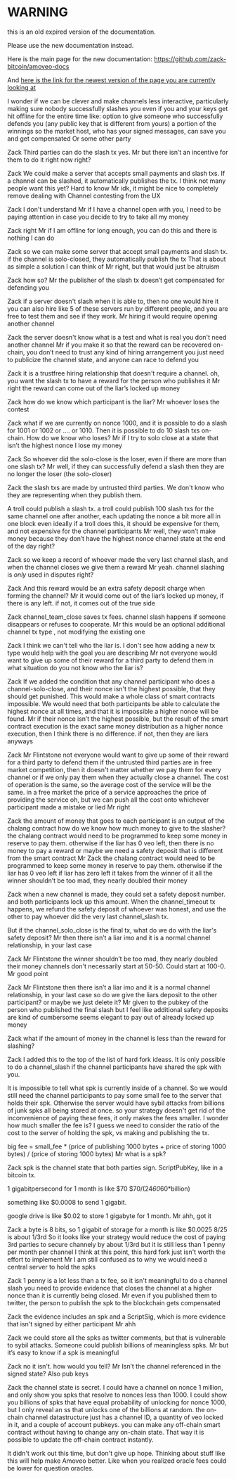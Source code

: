 WARNING
========

this is an old expired version of the documentation.

Please use the new documentation instead. 

Here is the main page for the new documentation: https://github.com/zack-bitcoin/amoveo-docs 

And [here is the link for the newest version of the page you are currently looking at](https://github.com/zack-bitcoin/amoveo-docs/blob/master//design/why_not_channel_slash_reward.md)

I wonder if we can be clever and make channels less interactive, particularly making sure nobody successfully slashes you even if you and your keys get hit offline for the entire time
like: option to give someone who successfully defends you (any public key that is different from yours) a portion of the winnings
so the market host, who has your signed messages, can save you and get compensated
Or some other party

Zack
Third parties can do the slash tx yes.
Mr
but there isn’t an incentive for them to do it right now right?

Zack
We could make a server that accepts small payments and slash txs. If a channel can be slashed, it automatically publishes the tx.
I think not many people want this yet? Hard to know
Mr
idk, it might be nice to completely remove dealing with Channel contesting from the UX

Zack
I don't understand
Mr
if I have a channel open with you, I need to be paying attention in case you decide to try to take all my money

Zack
right
Mr
if I am offline for long enough, you can do this and there is nothing I can do

Zack
so we can make some server that accept small payments and slash tx. if the channel is solo-closed, they automatically publish the tx
That is about as simple a solution I can think of
Mr
right, but that would just be altruism

Zack
how so?
Mr
the publisher of the slash tx doesn’t get compensated for defending you

Zack
if a server doesn't slash when it is able to, then no one would hire it
you can also hire like 5 of these servers run by different people, and you are free to test them and see if they work.
Mr
hiring it would require opening another channel

Zack
the server doesn't know what is a test and what is real
you don't need another channel
Mr
if you make it so that the reward can be recovered on-chain, you don’t need to trust any kind of hiring arrangement
you just need to publicize the channel state, and anyone can race to defend you

Zack
it is a trustfree hiring relationship that doesn't require a channel.
oh, you want the slash tx to have a reward
for the person who publishes it
Mr
right
the reward can come out of the liar’s locked up money

Zack
how do we know which participant is the liar?
Mr
whoever loses the contest

Zack
what if we are currently on nonce 1000, and it is possible to do a slash for 1001 or 1002 or .... or 1010.
Then it is possible to do 10 slash txs on-chain.
How do we know who loses?
Mr
if I try to solo close at a state that isn’t the highest nonce I lose my money

Zack
So whoever did the solo-close is the loser, even if there are more than one slash tx?
Mr
well, if they can successfully defend a slash then they are no longer the loser (the solo-closer)

Zack
the slash txs are made by untrusted third parties. We don't know who they are representing when they publish them.

A troll could publish a slash tx.
a troll could publish 100 slash txs for the same channel
one after another, each updating the nonce a bit more
all in one block even
ideally if a troll does this, it should be expensive for them, and not expensive for the channel participants
Mr
well, they won’t make money because they don’t have the highest nonce channel state at the end of the day
right?

Zack
so we keep a record of whoever made the very last channel slash, and when the channel closes we give them a reward
Mr
yeah. channel slashing is *only* used in disputes right?

Zack
And this reward would be an extra safety deposit charge when forming the channel?
Mr
it would come out of the liar’s locked up money, if there is any left. if not, it comes out of the true side

Zack
channel_team_close saves tx fees. channel slash happens if someone disappears or refuses to cooperate.
Mr
this would be an optional additional channel tx type , not modifying the existing one

Zack
I think we can't tell who the liar is.
I don't see how adding a new tx type would help with the goal you are describing
Mr
not everyone would want to give up some of their reward for a third party to defend them
in what situation do you not know who the liar is?

Zack
If we added the condition that any channel participant who does a channel-solo-close, and their nonce isn't the highest possible, that they should get punished.
This would make a whole class of smart contracts impossible.
We would need that both participants be able to calculate the highest nonce at all times, and that it is impossible a higher nonce will be found.
Mr
if their nonce isn’t the highest possible, but the result of the smart contract execution is the exact same money distribution as a higher nonce execution, then I think there is no difference. if not, then they are liars anyways

Zack
Mr Flintstone
not everyone would want to give up some of their reward for a third party to defend them
if the untrusted third parties are in free market competition, then it doesn't matter whether we pay them for every channel or if we only pay them when they actually close a channel.
The cost of operation is the same, so the average cost of the service will be the same.
in a free market the price of a service approaches the price of providing the service
oh, but we can push all the cost onto whichever participant made a mistake or lied
Mr
right

Zack
the amount of money that goes to each participant is an output of the chalang contract
how do we know how much money to give to the slasher?
the chalang contract would need to be programmed to keep some money in reserve to pay them. otherwise if the liar has 0 veo left, then there is no money to pay a reward
or maybe we need a safety deposit that is different from the smart contract
Mr
Zack
the chalang contract would need to be programmed to keep some money in reserve to pay them. otherwise if the liar has 0 veo left
if liar has zero left it takes from the winner of it all
the winner shouldn’t be too mad, they nearly doubled their money

Zack
when a new channel is made, they could set a safety deposit number. and both participants lock up this amount.
When the channel_timeout tx happens, we refund the safety deposit of whoever was honest, and use the other to pay whoever did the very last channel_slash tx.

But if the channel_solo_close is the final tx, what do we do with the liar's safety deposit?
Mr
then there isn’t a liar imo and it is a normal channel relationship, in your last case

Zack
Mr Flintstone
the winner shouldn’t be too mad, they nearly doubled their money
channels don't necessarily start at 50-50. Could start at 100-0.
Mr
good point

Zack
Mr Flintstone
then there isn’t a liar imo and it is a normal channel relationship, in your last case
so do we give the liars deposit to the other participant? or maybe we just delete it?
Mr
given to the pubkey of the person who published the final slash
but I feel like additional safety deposits are kind of cumbersome
seems elegant to pay out of already locked up money

Zack
what if the amount of money in the channel is less than the reward for slashing?

Zack
I added this to the top of the list of hard fork ideass.
It is only possible to do a channel_slash if the channel participants have shared the spk with you.

It is impossible to tell what spk is currently inside of a channel.
So we would still need the channel participants to pay some small fee to the server that holds their spk.
Otherwise the server would have sybil attacks from billions of junk spks all being stored at once.
so your strategy doesn't get rid of the inconvenience of paying these fees, it only makes the fees smaller.
I wonder how much smaller the fee is?
I guess we need to consider the ratio of the cost to the server of holding the spk, vs making and publishing the tx.

big fee = small_fee * (price of publishing 1000 bytes + price of storing 1000 bytes) / (price of storing 1000 bytes)
Mr
what is a spk?

Zack
spk is the channel state that both parties sign.
ScriptPubKey, like in a bitcoin tx.

1 gigabitpersecond for 1 month is like $70
$70/(24*60*60*billion)

something like $0.0008 to send 1 gigabit.

google drive is like $0.02 to store 1 gigabyte for 1 month.
Mr
ahh, got it

Zack
a byte is 8 bits, so 1 gigabit of storage for a month is like $0.0025
8/25 is about 1/3rd
So it looks like your strategy would reduce the cost of paying 3rd parties to secure channely by about 1/3rd
but it is still less than 1 penny per month per channel
I think at this point, this hard fork just isn't worth the effort to implement
Mr
I am still confused as to why we would need a central server to hold the spks

Zack
1 penny is a lot less than a tx fee, so it isn't meaningful
to do a channel slash you need to provide evidence that closes the channel at a higher nonce than it is currently being closed.
Mr
even if you published them to twitter, the person to publish the spk to the blockchain gets compensated

Zack
the evidence includes an spk and a ScriptSig, which is more evidence that isn't signed by either participant
Mr
ahh

Zack
we could store all the spks as twitter comments, but that is vulnerable to sybil attacks.
Someone could publish billions of meaningless spks.
Mr
but it’s easy to know if a spk is meaningful

Zack
no it isn't.
how would you tell?
Mr
Isn’t the channel referenced in the signed state? Also pub keys

Zack
the channel state is secret. I could have a channel on nonce 1 million, and only show you spks that resolve to nonces less than 1000.
I could show you billions of spks that have equal probability of unlocking for nonce 1000, but I only reveal an ss that unlocks one of the billions at random.
the on-chain channel datastructure just has a channel ID, a quantity of veo locked in it, and a couple of account pubkeys.
you can make any off-chain smart contract without having to change any on-chain state.
That way it is possible to update the off-chain contract instantly.

It didn't work out this time, but don't give up hope. Thinking about stuff like this will help make Amoveo better. Like when you realized oracle fees could be lower for question oracles.